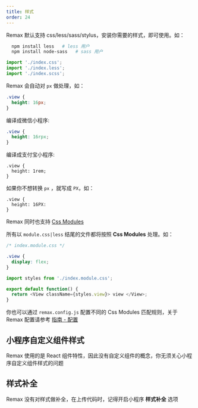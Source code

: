 ```yaml
---
title: 样式
order: 24
---
```


Remax 默认支持 css/less/sass/stylus，安装你需要的样式，即可使用。如：

```bash
  npm install less   # less 用户
  npm install node-sass   # sass 用户
```

```js
import './index.css';
import './index.less';
import './index.scss';
```

Remax 会自动对 `px` 做处理，如：

```css
.view {
  height: 16px;
}
```

编译成微信小程序:

```css
.view {
  height: 16rpx;
}
```

编译成支付宝小程序:

```
.view {
  height: 1rem;
}
```

如果你不想转换 `px` ，就写成 `PX`，如：

```
.view {
  height: 16PX:
}
```

Remax 同时也支持 [Css Modules](https://github.com/css-modules/css-modules)

所有以 `module.css|less` 结尾的文件都将按照 **Css Modules** 处理。如：

```css
/* index.module.css */

.view {
  display: flex;
}
```

```js
import styles from './index.module.css';

export default function() {
  return <View className={styles.view}> view </View>;
}
```

你也可以通过 `remax.config.js` 配置不同的 Css Modules 匹配规则，关于 Remax 配置请参考 [指南 - 配置](/guide/config)

## 小程序自定义组件样式

Remax 使用的是 React 组件特性，因此没有自定义组件的概念，你无须关心小程序自定义组件样式的问题

## 样式补全

Remax 没有对样式做补全，在上传代码时，记得开启小程序 **样式补全** 选项
